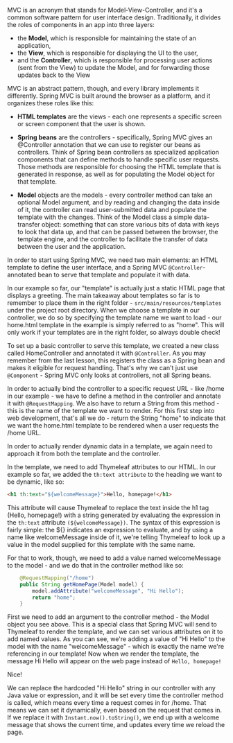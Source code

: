 MVC is an acronym that stands for Model-View-Controller, and it's a common software pattern for user interface design. Traditionally, it divides the roles of components in an app into three layers:

* the **Model**, which is responsible for maintaining the state of an application,
* the **View**, which is responsible for displaying the UI to the user,
* and the **Controller**, which is responsible for processing user actions (sent from the View) to update the Model, and for forwarding those updates back to the View

MVC is an abstract pattern, though, and every library implements it differently. Spring MVC is built around the browser as a platform, and it organizes these roles like this:

* **HTML templates** are the views - each one represents a specific screen or screen component that the user is shown.
* **Spring beans** are the controllers - specifically, Spring MVC gives an @Controller annotation that we can use to register our beans as controllers. Think of Spring bean controllers as specialized application components that can define methods to handle specific user requests. Those methods are responsible for choosing the HTML template that is generated in response, as well as for populating the Model object for that template.

* **Model** objects are the models - every controller method can take an optional Model argument, and by reading and changing the data inside of it, the controller can read user-submitted data and populate the template with the changes. Think of the Model class a simple data-transfer object: something that can store various bits of data with keys to look that data up, and that can be passed between the browser, the template engine, and the controller to facilitate the transfer of data between the user and the application.

In order to start using Spring MVC, we need two main elements: an HTML template to define the user interface, and a Spring MVC ```@Controller```-annotated bean to serve that template and populate it with data.

In our example so far, our "template" is actually just a static HTML page that displays a greeting. The main takeaway about templates so far is to remember to place them in the right folder - ```src/main/resources/templates``` under the project root directory. When we choose a template in our controller, we do so by specifying the template name we want to load - our home.html template in the example is simply referred to as "home". This will only work if your templates are in the right folder, so always double check!

To set up a basic controller to serve this template, we created a new class called HomeController and annotated it with ```@Controller```. As you may remember from the last lesson, this registers the class as a Spring bean and makes it eligible for request handling. That's why we can't just use ```@Component``` - Spring MVC only looks at controllers, not all Spring beans.

In order to actually bind the controller to a specific request URL - like /home in our example - we have to define a method in the controller and annotate it with ```@RequestMapping```. We also have to return a String from this method - this is the name of the template we want to render. For this first step into web development, that's all we do - return the String "home" to indicate that we want the home.html template to be rendered when a user requests the /home URL.

In order to actually render dynamic data in a template, we again need to approach it from both the template and the controller.

In the template, we need to add Thymeleaf attributes to our HTML. In our example so far, we added the ```th:text attribute``` to the heading we want to be dynamic, like so:
```html
<h1 th:text="${welcomeMessage}">Hello, homepage!</h1>
```
This attribute will cause Thymeleaf to replace the text inside the h1 tag (Hello, homepage!) with a string generated by evaluating the expression in the ```th:text``` attribute ```(${welcomeMessage})```. The syntax of this expression is fairly simple: the ${} indicates an expression to evaluate, and by using a name like welcomeMessage inside of it, we're telling Thymeleaf to look up a value in the model supplied for this template with the same name.

For that to work, though, we need to add a value named welcomeMessage to the model - and we do that in the controller method like so:
```java
    @RequestMapping("/home")
    public String getHomePage(Model model) {
        model.addAttribute("welcomeMessage", "Hi Hello");
        return "home";
    }
```
First we need to add an argument to the controller method - the Model object you see above. This is a special class that Spring MVC will send to Thymeleaf to render the template, and we can set various attributes on it to add named values. As you can see, we're adding a value of "Hi Hello" to the model with the name "welcomeMessage" - which is exactly the name we're referencing in our template! Now when we render the template, the message Hi Hello will appear on the web page instead of ```Hello, homepage!```

Nice!

We can replace the hardcoded "Hi Hello" string in our controller with any Java value or expression, and it will be set every time the controller method is called, which means every time a request comes in for /home. That means we can set it dynamically, even based on the request that comes in. If we replace it with ```Instant.now().toString()```, we end up with a welcome message that shows the current time, and updates every time we reload the page.
